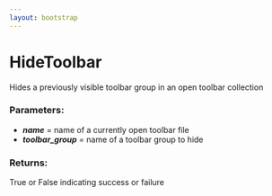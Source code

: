 ```yaml
---
layout: bootstrap
---
```


# HideToolbar

Hides a previously visible toolbar group in an open toolbar collection
        

### Parameters:

- ***name*** = name of a currently open toolbar file
- ***toolbar_group*** = name of a toolbar group to hide
        

### Returns:


True or False indicating success or failure
        

